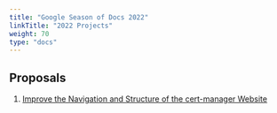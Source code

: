 ```yaml
---
title: "Google Season of Docs 2022"
linkTitle: "2022 Projects"
weight: 70
type: "docs"
---
```


## Proposals

1. [Improve the Navigation and Structure of the cert-manager Website](improve-navigation-and-structure/)
